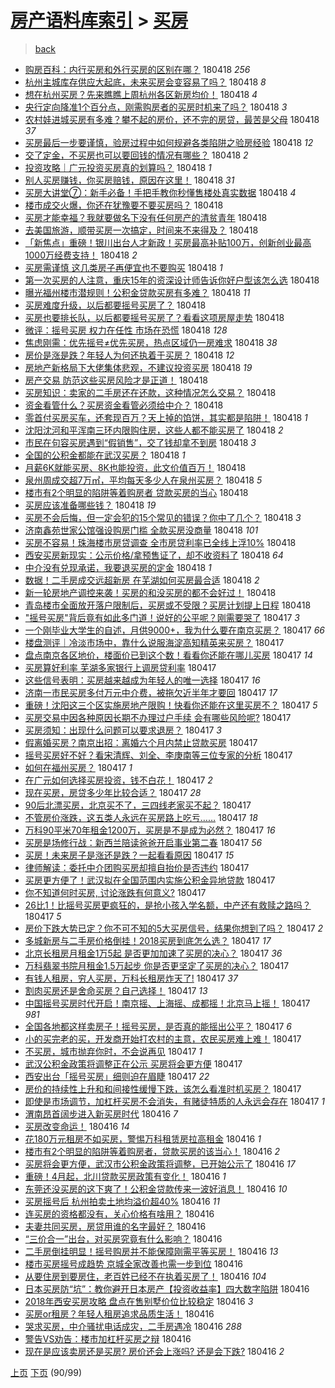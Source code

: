 [房产语料库索引](../../README.md)  > [买房](买房.md)
====
> [back](../README.md)

- [购房百科：内行买房和外行买房的区别在哪？](http://jkwz.applinzi.com/ittc/7093374622890460166.html#%E8%B4%AD%E6%88%BF%E7%99%BE%E7%A7%91%EF%BC%9A%E5%86%85%E8%A1%8C%E4%B9%B0%E6%88%BF%E5%92%8C%E5%A4%96%E8%A1%8C%E4%B9%B0%E6%88%BF%E7%9A%84%E5%8C%BA%E5%88%AB%E5%9C%A8%E5%93%AA%EF%BC%9F) 180418 *256* 
- [杭州主城库存供应大起底，未来买房会变容易了吗？](http://jkwz.applinzi.com/ittc/7093371787704550411.html#%E6%9D%AD%E5%B7%9E%E4%B8%BB%E5%9F%8E%E5%BA%93%E5%AD%98%E4%BE%9B%E5%BA%94%E5%A4%A7%E8%B5%B7%E5%BA%95%EF%BC%8C%E6%9C%AA%E6%9D%A5%E4%B9%B0%E6%88%BF%E4%BC%9A%E5%8F%98%E5%AE%B9%E6%98%93%E4%BA%86%E5%90%97%EF%BC%9F) 180418 *8* 
- [想在杭州买房？先来瞧瞧上周杭州各区新房均价！](http://jkwz.applinzi.com/ittc/7093370491245167632.html#%E6%83%B3%E5%9C%A8%E6%9D%AD%E5%B7%9E%E4%B9%B0%E6%88%BF%EF%BC%9F%E5%85%88%E6%9D%A5%E7%9E%A7%E7%9E%A7%E4%B8%8A%E5%91%A8%E6%9D%AD%E5%B7%9E%E5%90%84%E5%8C%BA%E6%96%B0%E6%88%BF%E5%9D%87%E4%BB%B7%EF%BC%81) 180418 *4* 
- [央行定向降准1个百分点，刚需购房者的买房时机来了吗？](http://jkwz.applinzi.com/ittc/7093368613744673799.html#%E5%A4%AE%E8%A1%8C%E5%AE%9A%E5%90%91%E9%99%8D%E5%87%861%E4%B8%AA%E7%99%BE%E5%88%86%E7%82%B9%EF%BC%8C%E5%88%9A%E9%9C%80%E8%B4%AD%E6%88%BF%E8%80%85%E7%9A%84%E4%B9%B0%E6%88%BF%E6%97%B6%E6%9C%BA%E6%9D%A5%E4%BA%86%E5%90%97%EF%BC%9F) 180418 *3* 
- [农村娃进城买房有多难？攀不起的房价，还不完的房贷，最苦是父母](http://jkwz.applinzi.com/ittc/7093306768434398214.html#%E5%86%9C%E6%9D%91%E5%A8%83%E8%BF%9B%E5%9F%8E%E4%B9%B0%E6%88%BF%E6%9C%89%E5%A4%9A%E9%9A%BE%EF%BC%9F%E6%94%80%E4%B8%8D%E8%B5%B7%E7%9A%84%E6%88%BF%E4%BB%B7%EF%BC%8C%E8%BF%98%E4%B8%8D%E5%AE%8C%E7%9A%84%E6%88%BF%E8%B4%B7%EF%BC%8C%E6%9C%80%E8%8B%A6%E6%98%AF%E7%88%B6%E6%AF%8D) 180418 *37* 
- [买房最后一步要谨慎，验房过程中如何规避各类陷阱之验房经验](http://jkwz.applinzi.com/ittc/7093355419210875915.html#%E4%B9%B0%E6%88%BF%E6%9C%80%E5%90%8E%E4%B8%80%E6%AD%A5%E8%A6%81%E8%B0%A8%E6%85%8E%EF%BC%8C%E9%AA%8C%E6%88%BF%E8%BF%87%E7%A8%8B%E4%B8%AD%E5%A6%82%E4%BD%95%E8%A7%84%E9%81%BF%E5%90%84%E7%B1%BB%E9%99%B7%E9%98%B1%E4%B9%8B%E9%AA%8C%E6%88%BF%E7%BB%8F%E9%AA%8C) 180418 *12* 
- [交了定金，不买房也可以要回钱的情况有哪些？](http://jkwz.applinzi.com/ittc/7092998942843470854.html#%E4%BA%A4%E4%BA%86%E5%AE%9A%E9%87%91%EF%BC%8C%E4%B8%8D%E4%B9%B0%E6%88%BF%E4%B9%9F%E5%8F%AF%E4%BB%A5%E8%A6%81%E5%9B%9E%E9%92%B1%E7%9A%84%E6%83%85%E5%86%B5%E6%9C%89%E5%93%AA%E4%BA%9B%EF%BC%9F) 180418 *2* 
- [投资攻略｜广元投资买房真的划算吗？](http://jkwz.applinzi.com/ittc/7093351015342670864.html#%E6%8A%95%E8%B5%84%E6%94%BB%E7%95%A5%EF%BD%9C%E5%B9%BF%E5%85%83%E6%8A%95%E8%B5%84%E4%B9%B0%E6%88%BF%E7%9C%9F%E7%9A%84%E5%88%92%E7%AE%97%E5%90%97%EF%BC%9F) 180418 *1* 
- [别人买房赚钱，你买房赔钱，原因在这里！](http://jkwz.applinzi.com/ittc/7093349906062509063.html#%E5%88%AB%E4%BA%BA%E4%B9%B0%E6%88%BF%E8%B5%9A%E9%92%B1%EF%BC%8C%E4%BD%A0%E4%B9%B0%E6%88%BF%E8%B5%94%E9%92%B1%EF%BC%8C%E5%8E%9F%E5%9B%A0%E5%9C%A8%E8%BF%99%E9%87%8C%EF%BC%81) 180418 *31* 
- [买房大讲堂⑦：新手必备！手把手教你秒懂售楼处真实数据](http://jkwz.applinzi.com/ittc/7093348871466124304.html#%E4%B9%B0%E6%88%BF%E5%A4%A7%E8%AE%B2%E5%A0%82%E2%91%A6%EF%BC%9A%E6%96%B0%E6%89%8B%E5%BF%85%E5%A4%87%EF%BC%81%E6%89%8B%E6%8A%8A%E6%89%8B%E6%95%99%E4%BD%A0%E7%A7%92%E6%87%82%E5%94%AE%E6%A5%BC%E5%A4%84%E7%9C%9F%E5%AE%9E%E6%95%B0%E6%8D%AE) 180418 *4* 
- [楼市成交火爆，你还在犹豫要不要买房吗？](http://jkwz.applinzi.com/ittc/7093347643571045392.html#%E6%A5%BC%E5%B8%82%E6%88%90%E4%BA%A4%E7%81%AB%E7%88%86%EF%BC%8C%E4%BD%A0%E8%BF%98%E5%9C%A8%E7%8A%B9%E8%B1%AB%E8%A6%81%E4%B8%8D%E8%A6%81%E4%B9%B0%E6%88%BF%E5%90%97%EF%BC%9F) 180418  
- [买房才能幸福？我就要做名下没有任何房产的清贫青年](http://jkwz.applinzi.com/ittc/7093343380207830026.html#%E4%B9%B0%E6%88%BF%E6%89%8D%E8%83%BD%E5%B9%B8%E7%A6%8F%EF%BC%9F%E6%88%91%E5%B0%B1%E8%A6%81%E5%81%9A%E5%90%8D%E4%B8%8B%E6%B2%A1%E6%9C%89%E4%BB%BB%E4%BD%95%E6%88%BF%E4%BA%A7%E7%9A%84%E6%B8%85%E8%B4%AB%E9%9D%92%E5%B9%B4) 180418  
- [去美国旅游，顺带买房一次搞定，时间来不来得及？](http://jkwz.applinzi.com/ittc/7093338064661513226.html#%E5%8E%BB%E7%BE%8E%E5%9B%BD%E6%97%85%E6%B8%B8%EF%BC%8C%E9%A1%BA%E5%B8%A6%E4%B9%B0%E6%88%BF%E4%B8%80%E6%AC%A1%E6%90%9E%E5%AE%9A%EF%BC%8C%E6%97%B6%E9%97%B4%E6%9D%A5%E4%B8%8D%E6%9D%A5%E5%BE%97%E5%8F%8A%EF%BC%9F) 180418  
- [「新焦点」重磅！银川出台人才新政！买房最高补贴100万，创新创业最高1000万经费支持！](http://jkwz.applinzi.com/ittc/7093337492029965323.html#%E3%80%8C%E6%96%B0%E7%84%A6%E7%82%B9%E3%80%8D%E9%87%8D%E7%A3%85%EF%BC%81%E9%93%B6%E5%B7%9D%E5%87%BA%E5%8F%B0%E4%BA%BA%E6%89%8D%E6%96%B0%E6%94%BF%EF%BC%81%E4%B9%B0%E6%88%BF%E6%9C%80%E9%AB%98%E8%A1%A5%E8%B4%B4100%E4%B8%87%EF%BC%8C%E5%88%9B%E6%96%B0%E5%88%9B%E4%B8%9A%E6%9C%80%E9%AB%981000%E4%B8%87%E7%BB%8F%E8%B4%B9%E6%94%AF%E6%8C%81%EF%BC%81) 180418 *2* 
- [买房需谨慎 这几类房子再便宜也不要购买](http://jkwz.applinzi.com/ittc/7093333613619971083.html#%E4%B9%B0%E6%88%BF%E9%9C%80%E8%B0%A8%E6%85%8E+%E8%BF%99%E5%87%A0%E7%B1%BB%E6%88%BF%E5%AD%90%E5%86%8D%E4%BE%BF%E5%AE%9C%E4%B9%9F%E4%B8%8D%E8%A6%81%E8%B4%AD%E4%B9%B0) 180418 *1* 
- [第一次买房的人注意，重庆15年的资深设计师告诉你好户型该怎么选](http://jkwz.applinzi.com/ittc/7093332750251852807.html#%E7%AC%AC%E4%B8%80%E6%AC%A1%E4%B9%B0%E6%88%BF%E7%9A%84%E4%BA%BA%E6%B3%A8%E6%84%8F%EF%BC%8C%E9%87%8D%E5%BA%8615%E5%B9%B4%E7%9A%84%E8%B5%84%E6%B7%B1%E8%AE%BE%E8%AE%A1%E5%B8%88%E5%91%8A%E8%AF%89%E4%BD%A0%E5%A5%BD%E6%88%B7%E5%9E%8B%E8%AF%A5%E6%80%8E%E4%B9%88%E9%80%89) 180418  
- [曝光福州楼市潜规则！公积金贷款买房有多难？](http://jkwz.applinzi.com/ittc/7093330572183340038.html#%E6%9B%9D%E5%85%89%E7%A6%8F%E5%B7%9E%E6%A5%BC%E5%B8%82%E6%BD%9C%E8%A7%84%E5%88%99%EF%BC%81%E5%85%AC%E7%A7%AF%E9%87%91%E8%B4%B7%E6%AC%BE%E4%B9%B0%E6%88%BF%E6%9C%89%E5%A4%9A%E9%9A%BE%EF%BC%9F) 180418 *11* 
- [买房难度升级，以后都要摇号买房了？](http://jkwz.applinzi.com/ittc/7093328618929521670.html#%E4%B9%B0%E6%88%BF%E9%9A%BE%E5%BA%A6%E5%8D%87%E7%BA%A7%EF%BC%8C%E4%BB%A5%E5%90%8E%E9%83%BD%E8%A6%81%E6%91%87%E5%8F%B7%E4%B9%B0%E6%88%BF%E4%BA%86%EF%BC%9F) 180418  
- [买房也要排长队，以后都要摇号买房了？看看这项房屋走势](http://jkwz.applinzi.com/ittc/7093328618908550154.html#%E4%B9%B0%E6%88%BF%E4%B9%9F%E8%A6%81%E6%8E%92%E9%95%BF%E9%98%9F%EF%BC%8C%E4%BB%A5%E5%90%8E%E9%83%BD%E8%A6%81%E6%91%87%E5%8F%B7%E4%B9%B0%E6%88%BF%E4%BA%86%EF%BC%9F%E7%9C%8B%E7%9C%8B%E8%BF%99%E9%A1%B9%E6%88%BF%E5%B1%8B%E8%B5%B0%E5%8A%BF) 180418  
- [微评：摇号买房 权力在任性 市场在恐慌](http://jkwz.applinzi.com/ittc/7093326509219775494.html#%E5%BE%AE%E8%AF%84%EF%BC%9A%E6%91%87%E5%8F%B7%E4%B9%B0%E6%88%BF+%E6%9D%83%E5%8A%9B%E5%9C%A8%E4%BB%BB%E6%80%A7+%E5%B8%82%E5%9C%BA%E5%9C%A8%E6%81%90%E6%85%8C) 180418 *128* 
- [焦虑刚需：优先摇号≠优先买房，热点区域仍一房难求](http://jkwz.applinzi.com/ittc/7093326006536635409.html#%E7%84%A6%E8%99%91%E5%88%9A%E9%9C%80%EF%BC%9A%E4%BC%98%E5%85%88%E6%91%87%E5%8F%B7%E2%89%A0%E4%BC%98%E5%85%88%E4%B9%B0%E6%88%BF%EF%BC%8C%E7%83%AD%E7%82%B9%E5%8C%BA%E5%9F%9F%E4%BB%8D%E4%B8%80%E6%88%BF%E9%9A%BE%E6%B1%82) 180418 *38* 
- [房价是涨是跌？年轻人为何还执着于买房？](http://jkwz.applinzi.com/ittc/7093325766639223815.html#%E6%88%BF%E4%BB%B7%E6%98%AF%E6%B6%A8%E6%98%AF%E8%B7%8C%EF%BC%9F%E5%B9%B4%E8%BD%BB%E4%BA%BA%E4%B8%BA%E4%BD%95%E8%BF%98%E6%89%A7%E7%9D%80%E4%BA%8E%E4%B9%B0%E6%88%BF%EF%BC%9F) 180418 *12* 
- [房地产新格局下大佬集体悲观，不建议投资买房](http://jkwz.applinzi.com/ittc/7092955009207763975.html#%E6%88%BF%E5%9C%B0%E4%BA%A7%E6%96%B0%E6%A0%BC%E5%B1%80%E4%B8%8B%E5%A4%A7%E4%BD%AC%E9%9B%86%E4%BD%93%E6%82%B2%E8%A7%82%EF%BC%8C%E4%B8%8D%E5%BB%BA%E8%AE%AE%E6%8A%95%E8%B5%84%E4%B9%B0%E6%88%BF) 180418 *19* 
- [房产交易 防范这些买房风险才是正道！](http://jkwz.applinzi.com/ittc/7093314779416626186.html#%E6%88%BF%E4%BA%A7%E4%BA%A4%E6%98%93+%E9%98%B2%E8%8C%83%E8%BF%99%E4%BA%9B%E4%B9%B0%E6%88%BF%E9%A3%8E%E9%99%A9%E6%89%8D%E6%98%AF%E6%AD%A3%E9%81%93%EF%BC%81) 180418  
- [买房知识：卖家的二手房还在还款，这种情况怎么交易？](http://jkwz.applinzi.com/ittc/7093309925440881674.html#%E4%B9%B0%E6%88%BF%E7%9F%A5%E8%AF%86%EF%BC%9A%E5%8D%96%E5%AE%B6%E7%9A%84%E4%BA%8C%E6%89%8B%E6%88%BF%E8%BF%98%E5%9C%A8%E8%BF%98%E6%AC%BE%EF%BC%8C%E8%BF%99%E7%A7%8D%E6%83%85%E5%86%B5%E6%80%8E%E4%B9%88%E4%BA%A4%E6%98%93%EF%BC%9F) 180418  
- [资金看管什么？买房资金看管必须给中介？](http://jkwz.applinzi.com/ittc/7093282513357374481.html#%E8%B5%84%E9%87%91%E7%9C%8B%E7%AE%A1%E4%BB%80%E4%B9%88%EF%BC%9F%E4%B9%B0%E6%88%BF%E8%B5%84%E9%87%91%E7%9C%8B%E7%AE%A1%E5%BF%85%E9%A1%BB%E7%BB%99%E4%B8%AD%E4%BB%8B%EF%BC%9F) 180418  
- [零首付买房买车，还套现百万？天上掉的馅饼，其实都是陷阱！](http://jkwz.applinzi.com/ittc/7093282127292662800.html#%E9%9B%B6%E9%A6%96%E4%BB%98%E4%B9%B0%E6%88%BF%E4%B9%B0%E8%BD%A6%EF%BC%8C%E8%BF%98%E5%A5%97%E7%8E%B0%E7%99%BE%E4%B8%87%EF%BC%9F%E5%A4%A9%E4%B8%8A%E6%8E%89%E7%9A%84%E9%A6%85%E9%A5%BC%EF%BC%8C%E5%85%B6%E5%AE%9E%E9%83%BD%E6%98%AF%E9%99%B7%E9%98%B1%EF%BC%81) 180418 *1* 
- [沈阳沈河和平浑南三环内限购住房，这些人都不能买房了](http://jkwz.applinzi.com/ittc/7093280534845457418.html#%E6%B2%88%E9%98%B3%E6%B2%88%E6%B2%B3%E5%92%8C%E5%B9%B3%E6%B5%91%E5%8D%97%E4%B8%89%E7%8E%AF%E5%86%85%E9%99%90%E8%B4%AD%E4%BD%8F%E6%88%BF%EF%BC%8C%E8%BF%99%E4%BA%9B%E4%BA%BA%E9%83%BD%E4%B8%8D%E8%83%BD%E4%B9%B0%E6%88%BF%E4%BA%86) 180418 *2* 
- [市民在句容买房遇到“假销售”，交了钱却拿不到房](http://jkwz.applinzi.com/ittc/7093279580708406283.html#%E5%B8%82%E6%B0%91%E5%9C%A8%E5%8F%A5%E5%AE%B9%E4%B9%B0%E6%88%BF%E9%81%87%E5%88%B0%E2%80%9C%E5%81%87%E9%94%80%E5%94%AE%E2%80%9D%EF%BC%8C%E4%BA%A4%E4%BA%86%E9%92%B1%E5%8D%B4%E6%8B%BF%E4%B8%8D%E5%88%B0%E6%88%BF) 180418 *3* 
- [全国的公积金都能在武汉买房？](http://jkwz.applinzi.com/ittc/7093277315020882950.html#%E5%85%A8%E5%9B%BD%E7%9A%84%E5%85%AC%E7%A7%AF%E9%87%91%E9%83%BD%E8%83%BD%E5%9C%A8%E6%AD%A6%E6%B1%89%E4%B9%B0%E6%88%BF%EF%BC%9F) 180418 *1* 
- [月薪6K就能买房、8K也能投资，此文价值百万！](http://jkwz.applinzi.com/ittc/7093267309391250439.html#%E6%9C%88%E8%96%AA6K%E5%B0%B1%E8%83%BD%E4%B9%B0%E6%88%BF%E3%80%818K%E4%B9%9F%E8%83%BD%E6%8A%95%E8%B5%84%EF%BC%8C%E6%AD%A4%E6%96%87%E4%BB%B7%E5%80%BC%E7%99%BE%E4%B8%87%EF%BC%81) 180418  
- [泉州周成交超7万㎡，平均每天多少人在泉州买房？](http://jkwz.applinzi.com/ittc/7093261911955342343.html#%E6%B3%89%E5%B7%9E%E5%91%A8%E6%88%90%E4%BA%A4%E8%B6%857%E4%B8%87%E3%8E%A1%EF%BC%8C%E5%B9%B3%E5%9D%87%E6%AF%8F%E5%A4%A9%E5%A4%9A%E5%B0%91%E4%BA%BA%E5%9C%A8%E6%B3%89%E5%B7%9E%E4%B9%B0%E6%88%BF%EF%BC%9F) 180418 *5* 
- [楼市有2个明显的陷阱等着购房者 贷款买房的当心](http://jkwz.applinzi.com/ittc/7093259431171326987.html#%E6%A5%BC%E5%B8%82%E6%9C%892%E4%B8%AA%E6%98%8E%E6%98%BE%E7%9A%84%E9%99%B7%E9%98%B1%E7%AD%89%E7%9D%80%E8%B4%AD%E6%88%BF%E8%80%85+%E8%B4%B7%E6%AC%BE%E4%B9%B0%E6%88%BF%E7%9A%84%E5%BD%93%E5%BF%83) 180418  
- [买房应该准备哪些钱？](http://jkwz.applinzi.com/ittc/7093258454489891851.html#%E4%B9%B0%E6%88%BF%E5%BA%94%E8%AF%A5%E5%87%86%E5%A4%87%E5%93%AA%E4%BA%9B%E9%92%B1%EF%BC%9F) 180418 *19* 
- [买房不会后悔，但一定会犯的15个常见的错误？你中了几个？](http://jkwz.applinzi.com/ittc/7093258329751290897.html#%E4%B9%B0%E6%88%BF%E4%B8%8D%E4%BC%9A%E5%90%8E%E6%82%94%EF%BC%8C%E4%BD%86%E4%B8%80%E5%AE%9A%E4%BC%9A%E7%8A%AF%E7%9A%8415%E4%B8%AA%E5%B8%B8%E8%A7%81%E7%9A%84%E9%94%99%E8%AF%AF%EF%BC%9F%E4%BD%A0%E4%B8%AD%E4%BA%86%E5%87%A0%E4%B8%AA%EF%BC%9F) 180418 *3* 
- [济南鑫苑世家公馆强设购房门槛 全款买房没商量](http://jkwz.applinzi.com/ittc/7093246880026985488.html#%E6%B5%8E%E5%8D%97%E9%91%AB%E8%8B%91%E4%B8%96%E5%AE%B6%E5%85%AC%E9%A6%86%E5%BC%BA%E8%AE%BE%E8%B4%AD%E6%88%BF%E9%97%A8%E6%A7%9B+%E5%85%A8%E6%AC%BE%E4%B9%B0%E6%88%BF%E6%B2%A1%E5%95%86%E9%87%8F) 180418 *101* 
- [买房不容易！珠海楼市房贷调查 全市房贷利率已全线上浮10%](http://jkwz.applinzi.com/ittc/7093244327398736903.html#%E4%B9%B0%E6%88%BF%E4%B8%8D%E5%AE%B9%E6%98%93%EF%BC%81%E7%8F%A0%E6%B5%B7%E6%A5%BC%E5%B8%82%E6%88%BF%E8%B4%B7%E8%B0%83%E6%9F%A5+%E5%85%A8%E5%B8%82%E6%88%BF%E8%B4%B7%E5%88%A9%E7%8E%87%E5%B7%B2%E5%85%A8%E7%BA%BF%E4%B8%8A%E6%B5%AE10%25) 180418  
- [西安买房新现实：公示价格/拿预售证了，却不收资料了](http://jkwz.applinzi.com/ittc/7093244176936469514.html#%E8%A5%BF%E5%AE%89%E4%B9%B0%E6%88%BF%E6%96%B0%E7%8E%B0%E5%AE%9E%EF%BC%9A%E5%85%AC%E7%A4%BA%E4%BB%B7%E6%A0%BC%2F%E6%8B%BF%E9%A2%84%E5%94%AE%E8%AF%81%E4%BA%86%EF%BC%8C%E5%8D%B4%E4%B8%8D%E6%94%B6%E8%B5%84%E6%96%99%E4%BA%86) 180418 *64* 
- [中介没有兑现承诺，我要退买房的定金](http://jkwz.applinzi.com/ittc/7093241474823226384.html#%E4%B8%AD%E4%BB%8B%E6%B2%A1%E6%9C%89%E5%85%91%E7%8E%B0%E6%89%BF%E8%AF%BA%EF%BC%8C%E6%88%91%E8%A6%81%E9%80%80%E4%B9%B0%E6%88%BF%E7%9A%84%E5%AE%9A%E9%87%91) 180418 *1* 
- [数据！二手房成交远超新房 在芜湖如何买房最合适](http://jkwz.applinzi.com/ittc/7093231420975875083.html#%E6%95%B0%E6%8D%AE%EF%BC%81%E4%BA%8C%E6%89%8B%E6%88%BF%E6%88%90%E4%BA%A4%E8%BF%9C%E8%B6%85%E6%96%B0%E6%88%BF+%E5%9C%A8%E8%8A%9C%E6%B9%96%E5%A6%82%E4%BD%95%E4%B9%B0%E6%88%BF%E6%9C%80%E5%90%88%E9%80%82) 180418 *2* 
- [新一轮房地产调控来袭！买房的和没买房的都不会好过！](http://jkwz.applinzi.com/ittc/7093200750555694096.html#%E6%96%B0%E4%B8%80%E8%BD%AE%E6%88%BF%E5%9C%B0%E4%BA%A7%E8%B0%83%E6%8E%A7%E6%9D%A5%E8%A2%AD%EF%BC%81%E4%B9%B0%E6%88%BF%E7%9A%84%E5%92%8C%E6%B2%A1%E4%B9%B0%E6%88%BF%E7%9A%84%E9%83%BD%E4%B8%8D%E4%BC%9A%E5%A5%BD%E8%BF%87%EF%BC%81) 180418  
- [青岛楼市全面放开落户限制后，买房或不受限？买房计划提上日程](http://jkwz.applinzi.com/ittc/7093081654577071120.html#%E9%9D%92%E5%B2%9B%E6%A5%BC%E5%B8%82%E5%85%A8%E9%9D%A2%E6%94%BE%E5%BC%80%E8%90%BD%E6%88%B7%E9%99%90%E5%88%B6%E5%90%8E%EF%BC%8C%E4%B9%B0%E6%88%BF%E6%88%96%E4%B8%8D%E5%8F%97%E9%99%90%EF%BC%9F%E4%B9%B0%E6%88%BF%E8%AE%A1%E5%88%92%E6%8F%90%E4%B8%8A%E6%97%A5%E7%A8%8B) 180418  
- [&quot;摇号买房&quot;背后竟有如此多门道！说好的公平呢？刚需要哭了](http://jkwz.applinzi.com/ittc/7093044311891641350.html#%26quot%3B%E6%91%87%E5%8F%B7%E4%B9%B0%E6%88%BF%26quot%3B%E8%83%8C%E5%90%8E%E7%AB%9F%E6%9C%89%E5%A6%82%E6%AD%A4%E5%A4%9A%E9%97%A8%E9%81%93%EF%BC%81%E8%AF%B4%E5%A5%BD%E7%9A%84%E5%85%AC%E5%B9%B3%E5%91%A2%EF%BC%9F%E5%88%9A%E9%9C%80%E8%A6%81%E5%93%AD%E4%BA%86) 180417 *3* 
- [一个刚毕业大学生的自述，月供9000+，我为什么要在南京买房？](http://jkwz.applinzi.com/ittc/7093036556493521927.html#%E4%B8%80%E4%B8%AA%E5%88%9A%E6%AF%95%E4%B8%9A%E5%A4%A7%E5%AD%A6%E7%94%9F%E7%9A%84%E8%87%AA%E8%BF%B0%EF%BC%8C%E6%9C%88%E4%BE%9B9000%2B%EF%BC%8C%E6%88%91%E4%B8%BA%E4%BB%80%E4%B9%88%E8%A6%81%E5%9C%A8%E5%8D%97%E4%BA%AC%E4%B9%B0%E6%88%BF%EF%BC%9F) 180417 *66* 
- [楼盘测评｜冷淡市场中，靠什么说服海淀高知精英来买房？](http://jkwz.applinzi.com/ittc/7093017089977877510.html#%E6%A5%BC%E7%9B%98%E6%B5%8B%E8%AF%84%EF%BD%9C%E5%86%B7%E6%B7%A1%E5%B8%82%E5%9C%BA%E4%B8%AD%EF%BC%8C%E9%9D%A0%E4%BB%80%E4%B9%88%E8%AF%B4%E6%9C%8D%E6%B5%B7%E6%B7%80%E9%AB%98%E7%9F%A5%E7%B2%BE%E8%8B%B1%E6%9D%A5%E4%B9%B0%E6%88%BF%EF%BC%9F) 180417  
- [盘点南京各区地价，楼面价已到这个数！看看你还能在哪儿买房](http://jkwz.applinzi.com/ittc/7093012514357117958.html#%E7%9B%98%E7%82%B9%E5%8D%97%E4%BA%AC%E5%90%84%E5%8C%BA%E5%9C%B0%E4%BB%B7%EF%BC%8C%E6%A5%BC%E9%9D%A2%E4%BB%B7%E5%B7%B2%E5%88%B0%E8%BF%99%E4%B8%AA%E6%95%B0%EF%BC%81%E7%9C%8B%E7%9C%8B%E4%BD%A0%E8%BF%98%E8%83%BD%E5%9C%A8%E5%93%AA%E5%84%BF%E4%B9%B0%E6%88%BF) 180417 *14* 
- [买房算好利率 芜湖多家银行上调房贷利率](http://jkwz.applinzi.com/ittc/7092998930193449995.html#%E4%B9%B0%E6%88%BF%E7%AE%97%E5%A5%BD%E5%88%A9%E7%8E%87+%E8%8A%9C%E6%B9%96%E5%A4%9A%E5%AE%B6%E9%93%B6%E8%A1%8C%E4%B8%8A%E8%B0%83%E6%88%BF%E8%B4%B7%E5%88%A9%E7%8E%87) 180417  
- [这些信号表明：买房越来越成为年轻人的唯一选择](http://jkwz.applinzi.com/ittc/7092996654225687568.html#%E8%BF%99%E4%BA%9B%E4%BF%A1%E5%8F%B7%E8%A1%A8%E6%98%8E%EF%BC%9A%E4%B9%B0%E6%88%BF%E8%B6%8A%E6%9D%A5%E8%B6%8A%E6%88%90%E4%B8%BA%E5%B9%B4%E8%BD%BB%E4%BA%BA%E7%9A%84%E5%94%AF%E4%B8%80%E9%80%89%E6%8B%A9) 180417 *16* 
- [济南一市民买房多付万元中介费，被拖欠近半年才要回](http://jkwz.applinzi.com/ittc/7092993126216238090.html#%E6%B5%8E%E5%8D%97%E4%B8%80%E5%B8%82%E6%B0%91%E4%B9%B0%E6%88%BF%E5%A4%9A%E4%BB%98%E4%B8%87%E5%85%83%E4%B8%AD%E4%BB%8B%E8%B4%B9%EF%BC%8C%E8%A2%AB%E6%8B%96%E6%AC%A0%E8%BF%91%E5%8D%8A%E5%B9%B4%E6%89%8D%E8%A6%81%E5%9B%9E) 180417 *17* 
- [重磅！沈阳这三个区实施房地产限购！快看你还能在这里买房不？](http://jkwz.applinzi.com/ittc/7092991667957400582.html#%E9%87%8D%E7%A3%85%EF%BC%81%E6%B2%88%E9%98%B3%E8%BF%99%E4%B8%89%E4%B8%AA%E5%8C%BA%E5%AE%9E%E6%96%BD%E6%88%BF%E5%9C%B0%E4%BA%A7%E9%99%90%E8%B4%AD%EF%BC%81%E5%BF%AB%E7%9C%8B%E4%BD%A0%E8%BF%98%E8%83%BD%E5%9C%A8%E8%BF%99%E9%87%8C%E4%B9%B0%E6%88%BF%E4%B8%8D%EF%BC%9F) 180417 *5* 
- [买房交易中因各种原因长期不办理过户手续 会有哪些风险呢?](http://jkwz.applinzi.com/ittc/7092988733521658887.html#%E4%B9%B0%E6%88%BF%E4%BA%A4%E6%98%93%E4%B8%AD%E5%9B%A0%E5%90%84%E7%A7%8D%E5%8E%9F%E5%9B%A0%E9%95%BF%E6%9C%9F%E4%B8%8D%E5%8A%9E%E7%90%86%E8%BF%87%E6%88%B7%E6%89%8B%E7%BB%AD+%E4%BC%9A%E6%9C%89%E5%93%AA%E4%BA%9B%E9%A3%8E%E9%99%A9%E5%91%A2%3F) 180417  
- [买房须知：出现什么问题可以要求退房？](http://jkwz.applinzi.com/ittc/7092982018273182726.html#%E4%B9%B0%E6%88%BF%E9%A1%BB%E7%9F%A5%EF%BC%9A%E5%87%BA%E7%8E%B0%E4%BB%80%E4%B9%88%E9%97%AE%E9%A2%98%E5%8F%AF%E4%BB%A5%E8%A6%81%E6%B1%82%E9%80%80%E6%88%BF%EF%BC%9F) 180417 *3* 
- [假离婚买房？南京出招：离婚六个月内禁止贷款买房](http://jkwz.applinzi.com/ittc/7092980205553714186.html#%E5%81%87%E7%A6%BB%E5%A9%9A%E4%B9%B0%E6%88%BF%EF%BC%9F%E5%8D%97%E4%BA%AC%E5%87%BA%E6%8B%9B%EF%BC%9A%E7%A6%BB%E5%A9%9A%E5%85%AD%E4%B8%AA%E6%9C%88%E5%86%85%E7%A6%81%E6%AD%A2%E8%B4%B7%E6%AC%BE%E4%B9%B0%E6%88%BF) 180417  
- [摇号买房好不好？看宋清辉、刘全、李庚南等三位专家的分析](http://jkwz.applinzi.com/ittc/7092975639365944336.html#%E6%91%87%E5%8F%B7%E4%B9%B0%E6%88%BF%E5%A5%BD%E4%B8%8D%E5%A5%BD%EF%BC%9F%E7%9C%8B%E5%AE%8B%E6%B8%85%E8%BE%89%E3%80%81%E5%88%98%E5%85%A8%E3%80%81%E6%9D%8E%E5%BA%9A%E5%8D%97%E7%AD%89%E4%B8%89%E4%BD%8D%E4%B8%93%E5%AE%B6%E7%9A%84%E5%88%86%E6%9E%90) 180417  
- [如何在福州买房？](http://jkwz.applinzi.com/ittc/7092970439121044496.html#%E5%A6%82%E4%BD%95%E5%9C%A8%E7%A6%8F%E5%B7%9E%E4%B9%B0%E6%88%BF%EF%BC%9F) 180417 *1* 
- [在广元如何选择买房投资，钱不白花！](http://jkwz.applinzi.com/ittc/7092971589127898118.html#%E5%9C%A8%E5%B9%BF%E5%85%83%E5%A6%82%E4%BD%95%E9%80%89%E6%8B%A9%E4%B9%B0%E6%88%BF%E6%8A%95%E8%B5%84%EF%BC%8C%E9%92%B1%E4%B8%8D%E7%99%BD%E8%8A%B1%EF%BC%81) 180417 *2* 
- [现在买房，房贷多少年比较合适？](http://jkwz.applinzi.com/ittc/7092962008003773447.html#%E7%8E%B0%E5%9C%A8%E4%B9%B0%E6%88%BF%EF%BC%8C%E6%88%BF%E8%B4%B7%E5%A4%9A%E5%B0%91%E5%B9%B4%E6%AF%94%E8%BE%83%E5%90%88%E9%80%82%EF%BC%9F) 180417 *28* 
- [90后北漂买房，北京买不了，三四线老家买不起？](http://jkwz.applinzi.com/ittc/7092952052705788938.html#90%E5%90%8E%E5%8C%97%E6%BC%82%E4%B9%B0%E6%88%BF%EF%BC%8C%E5%8C%97%E4%BA%AC%E4%B9%B0%E4%B8%8D%E4%BA%86%EF%BC%8C%E4%B8%89%E5%9B%9B%E7%BA%BF%E8%80%81%E5%AE%B6%E4%B9%B0%E4%B8%8D%E8%B5%B7%EF%BC%9F) 180417  
- [不管房价涨跌，这五类人永远在买房路上吃亏……](http://jkwz.applinzi.com/ittc/7092939900267791370.html#%E4%B8%8D%E7%AE%A1%E6%88%BF%E4%BB%B7%E6%B6%A8%E8%B7%8C%EF%BC%8C%E8%BF%99%E4%BA%94%E7%B1%BB%E4%BA%BA%E6%B0%B8%E8%BF%9C%E5%9C%A8%E4%B9%B0%E6%88%BF%E8%B7%AF%E4%B8%8A%E5%90%83%E4%BA%8F%E2%80%A6%E2%80%A6) 180417 *18* 
- [万科90平米70年租金1200万，买房是不是成为必然？](http://jkwz.applinzi.com/ittc/7092938564985947142.html#%E4%B8%87%E7%A7%9190%E5%B9%B3%E7%B1%B370%E5%B9%B4%E7%A7%9F%E9%87%911200%E4%B8%87%EF%BC%8C%E4%B9%B0%E6%88%BF%E6%98%AF%E4%B8%8D%E6%98%AF%E6%88%90%E4%B8%BA%E5%BF%85%E7%84%B6%EF%BC%9F) 180417 *16* 
- [买房是场修行战：新西兰陪读爸爸开启事业第二春](http://jkwz.applinzi.com/ittc/7092924898504868881.html#%E4%B9%B0%E6%88%BF%E6%98%AF%E5%9C%BA%E4%BF%AE%E8%A1%8C%E6%88%98%EF%BC%9A%E6%96%B0%E8%A5%BF%E5%85%B0%E9%99%AA%E8%AF%BB%E7%88%B8%E7%88%B8%E5%BC%80%E5%90%AF%E4%BA%8B%E4%B8%9A%E7%AC%AC%E4%BA%8C%E6%98%A5) 180417 *56* 
- [买房！未来房子是涨还是跌？一起看看原因](http://jkwz.applinzi.com/ittc/7092913018071680007.html#%E4%B9%B0%E6%88%BF%EF%BC%81%E6%9C%AA%E6%9D%A5%E6%88%BF%E5%AD%90%E6%98%AF%E6%B6%A8%E8%BF%98%E6%98%AF%E8%B7%8C%EF%BC%9F%E4%B8%80%E8%B5%B7%E7%9C%8B%E7%9C%8B%E5%8E%9F%E5%9B%A0) 180417 *15* 
- [律师解读：委托中介团购买房却擅自抬价是否违约](http://jkwz.applinzi.com/ittc/7092904074188162065.html#%E5%BE%8B%E5%B8%88%E8%A7%A3%E8%AF%BB%EF%BC%9A%E5%A7%94%E6%89%98%E4%B8%AD%E4%BB%8B%E5%9B%A2%E8%B4%AD%E4%B9%B0%E6%88%BF%E5%8D%B4%E6%93%85%E8%87%AA%E6%8A%AC%E4%BB%B7%E6%98%AF%E5%90%A6%E8%BF%9D%E7%BA%A6) 180417  
- [买房更方便了！武汉拟在全国范围内实施公积金异地贷款](http://jkwz.applinzi.com/ittc/7092903631919776779.html#%E4%B9%B0%E6%88%BF%E6%9B%B4%E6%96%B9%E4%BE%BF%E4%BA%86%EF%BC%81%E6%AD%A6%E6%B1%89%E6%8B%9F%E5%9C%A8%E5%85%A8%E5%9B%BD%E8%8C%83%E5%9B%B4%E5%86%85%E5%AE%9E%E6%96%BD%E5%85%AC%E7%A7%AF%E9%87%91%E5%BC%82%E5%9C%B0%E8%B4%B7%E6%AC%BE) 180417  
- [你不知道何时买房, 讨论涨跌有何意义?](http://jkwz.applinzi.com/ittc/7092903444304364561.html#%E4%BD%A0%E4%B8%8D%E7%9F%A5%E9%81%93%E4%BD%95%E6%97%B6%E4%B9%B0%E6%88%BF%2C+%E8%AE%A8%E8%AE%BA%E6%B6%A8%E8%B7%8C%E6%9C%89%E4%BD%95%E6%84%8F%E4%B9%89%3F) 180417  
- [26比1！比摇号买房更疯狂的，是抢小孩入学名额，中产还有救赎之路吗？](http://jkwz.applinzi.com/ittc/7092901504036111376.html#26%E6%AF%941%EF%BC%81%E6%AF%94%E6%91%87%E5%8F%B7%E4%B9%B0%E6%88%BF%E6%9B%B4%E7%96%AF%E7%8B%82%E7%9A%84%EF%BC%8C%E6%98%AF%E6%8A%A2%E5%B0%8F%E5%AD%A9%E5%85%A5%E5%AD%A6%E5%90%8D%E9%A2%9D%EF%BC%8C%E4%B8%AD%E4%BA%A7%E8%BF%98%E6%9C%89%E6%95%91%E8%B5%8E%E4%B9%8B%E8%B7%AF%E5%90%97%EF%BC%9F) 180417 *5* 
- [房价下跌大势已定？你不可不知的5大买房信号，结果你想到了吗？](http://jkwz.applinzi.com/ittc/7092897775304049681.html#%E6%88%BF%E4%BB%B7%E4%B8%8B%E8%B7%8C%E5%A4%A7%E5%8A%BF%E5%B7%B2%E5%AE%9A%EF%BC%9F%E4%BD%A0%E4%B8%8D%E5%8F%AF%E4%B8%8D%E7%9F%A5%E7%9A%845%E5%A4%A7%E4%B9%B0%E6%88%BF%E4%BF%A1%E5%8F%B7%EF%BC%8C%E7%BB%93%E6%9E%9C%E4%BD%A0%E6%83%B3%E5%88%B0%E4%BA%86%E5%90%97%EF%BC%9F) 180417 *2* 
- [多城新房与二手房价格倒挂！2018买房到底怎么选？](http://jkwz.applinzi.com/ittc/7092889324574213137.html#%E5%A4%9A%E5%9F%8E%E6%96%B0%E6%88%BF%E4%B8%8E%E4%BA%8C%E6%89%8B%E6%88%BF%E4%BB%B7%E6%A0%BC%E5%80%92%E6%8C%82%EF%BC%812018%E4%B9%B0%E6%88%BF%E5%88%B0%E5%BA%95%E6%80%8E%E4%B9%88%E9%80%89%EF%BC%9F) 180417 *17* 
- [北京长租房月租金1万5起 是否更加加速了买房的决心？](http://jkwz.applinzi.com/ittc/7092884793060754442.html#%E5%8C%97%E4%BA%AC%E9%95%BF%E7%A7%9F%E6%88%BF%E6%9C%88%E7%A7%9F%E9%87%911%E4%B8%875%E8%B5%B7+%E6%98%AF%E5%90%A6%E6%9B%B4%E5%8A%A0%E5%8A%A0%E9%80%9F%E4%BA%86%E4%B9%B0%E6%88%BF%E7%9A%84%E5%86%B3%E5%BF%83%EF%BC%9F) 180417 *36* 
- [万科翡翠书院月租金1.5万起步 你是否更坚定了买房的决心？](http://jkwz.applinzi.com/ittc/7092884793148834832.html#%E4%B8%87%E7%A7%91%E7%BF%A1%E7%BF%A0%E4%B9%A6%E9%99%A2%E6%9C%88%E7%A7%9F%E9%87%911.5%E4%B8%87%E8%B5%B7%E6%AD%A5+%E4%BD%A0%E6%98%AF%E5%90%A6%E6%9B%B4%E5%9D%9A%E5%AE%9A%E4%BA%86%E4%B9%B0%E6%88%BF%E7%9A%84%E5%86%B3%E5%BF%83%EF%BC%9F) 180417  
- [有钱人租房，穷人买房，万科长租房炸天了!](http://jkwz.applinzi.com/ittc/7092880885454210059.html#%E6%9C%89%E9%92%B1%E4%BA%BA%E7%A7%9F%E6%88%BF%EF%BC%8C%E7%A9%B7%E4%BA%BA%E4%B9%B0%E6%88%BF%EF%BC%8C%E4%B8%87%E7%A7%91%E9%95%BF%E7%A7%9F%E6%88%BF%E7%82%B8%E5%A4%A9%E4%BA%86%21) 180417 *37* 
- [割肉买房还是舍命买房？自己选择！](http://jkwz.applinzi.com/ittc/7092876758569452551.html#%E5%89%B2%E8%82%89%E4%B9%B0%E6%88%BF%E8%BF%98%E6%98%AF%E8%88%8D%E5%91%BD%E4%B9%B0%E6%88%BF%EF%BC%9F%E8%87%AA%E5%B7%B1%E9%80%89%E6%8B%A9%EF%BC%81) 180417 *13* 
- [中国摇号买房时代开启！南京摇、上海摇、成都摇！北京马上摇！](http://jkwz.applinzi.com/ittc/7092871229809886224.html#%E4%B8%AD%E5%9B%BD%E6%91%87%E5%8F%B7%E4%B9%B0%E6%88%BF%E6%97%B6%E4%BB%A3%E5%BC%80%E5%90%AF%EF%BC%81%E5%8D%97%E4%BA%AC%E6%91%87%E3%80%81%E4%B8%8A%E6%B5%B7%E6%91%87%E3%80%81%E6%88%90%E9%83%BD%E6%91%87%EF%BC%81%E5%8C%97%E4%BA%AC%E9%A9%AC%E4%B8%8A%E6%91%87%EF%BC%81) 180417 *981* 
- [全国各地都这样卖房子！摇号买房，是否真的能摇出公平？](http://jkwz.applinzi.com/ittc/7092869579078632454.html#%E5%85%A8%E5%9B%BD%E5%90%84%E5%9C%B0%E9%83%BD%E8%BF%99%E6%A0%B7%E5%8D%96%E6%88%BF%E5%AD%90%EF%BC%81%E6%91%87%E5%8F%B7%E4%B9%B0%E6%88%BF%EF%BC%8C%E6%98%AF%E5%90%A6%E7%9C%9F%E7%9A%84%E8%83%BD%E6%91%87%E5%87%BA%E5%85%AC%E5%B9%B3%EF%BC%9F) 180417 *6* 
- [小的买完老的买，开发商开始打农村的主意，农民买房难上难！](http://jkwz.applinzi.com/ittc/7092850280477754384.html#%E5%B0%8F%E7%9A%84%E4%B9%B0%E5%AE%8C%E8%80%81%E7%9A%84%E4%B9%B0%EF%BC%8C%E5%BC%80%E5%8F%91%E5%95%86%E5%BC%80%E5%A7%8B%E6%89%93%E5%86%9C%E6%9D%91%E7%9A%84%E4%B8%BB%E6%84%8F%EF%BC%8C%E5%86%9C%E6%B0%91%E4%B9%B0%E6%88%BF%E9%9A%BE%E4%B8%8A%E9%9A%BE%EF%BC%81) 180417  
- [不买房，城市抛弃你时，不会说再见](http://jkwz.applinzi.com/ittc/7092861980824306704.html#%E4%B8%8D%E4%B9%B0%E6%88%BF%EF%BC%8C%E5%9F%8E%E5%B8%82%E6%8A%9B%E5%BC%83%E4%BD%A0%E6%97%B6%EF%BC%8C%E4%B8%8D%E4%BC%9A%E8%AF%B4%E5%86%8D%E8%A7%81) 180417 *1* 
- [武汉公积金政策将调整正在公示 买房将会更方便](http://jkwz.applinzi.com/ittc/7092852289633256465.html#%E6%AD%A6%E6%B1%89%E5%85%AC%E7%A7%AF%E9%87%91%E6%94%BF%E7%AD%96%E5%B0%86%E8%B0%83%E6%95%B4%E6%AD%A3%E5%9C%A8%E5%85%AC%E7%A4%BA+%E4%B9%B0%E6%88%BF%E5%B0%86%E4%BC%9A%E6%9B%B4%E6%96%B9%E4%BE%BF) 180417  
- [西安出台「摇号买房」细则迫在眉睫](http://jkwz.applinzi.com/ittc/7092847566091977739.html#%E8%A5%BF%E5%AE%89%E5%87%BA%E5%8F%B0%E3%80%8C%E6%91%87%E5%8F%B7%E4%B9%B0%E6%88%BF%E3%80%8D%E7%BB%86%E5%88%99%E8%BF%AB%E5%9C%A8%E7%9C%89%E7%9D%AB) 180417 *22* 
- [房价的持续性上升和和间接性缓慢下跌，该怎么看准时机买房？](http://jkwz.applinzi.com/ittc/7092631453949232139.html#%E6%88%BF%E4%BB%B7%E7%9A%84%E6%8C%81%E7%BB%AD%E6%80%A7%E4%B8%8A%E5%8D%87%E5%92%8C%E5%92%8C%E9%97%B4%E6%8E%A5%E6%80%A7%E7%BC%93%E6%85%A2%E4%B8%8B%E8%B7%8C%EF%BC%8C%E8%AF%A5%E6%80%8E%E4%B9%88%E7%9C%8B%E5%87%86%E6%97%B6%E6%9C%BA%E4%B9%B0%E6%88%BF%EF%BC%9F) 180417  
- [即使是市场调节，加杠杆买房不会消失，有赌徒特质的人永远会存在](http://jkwz.applinzi.com/ittc/7092833752202085393.html#%E5%8D%B3%E4%BD%BF%E6%98%AF%E5%B8%82%E5%9C%BA%E8%B0%83%E8%8A%82%EF%BC%8C%E5%8A%A0%E6%9D%A0%E6%9D%86%E4%B9%B0%E6%88%BF%E4%B8%8D%E4%BC%9A%E6%B6%88%E5%A4%B1%EF%BC%8C%E6%9C%89%E8%B5%8C%E5%BE%92%E7%89%B9%E8%B4%A8%E7%9A%84%E4%BA%BA%E6%B0%B8%E8%BF%9C%E4%BC%9A%E5%AD%98%E5%9C%A8) 180417 *1* 
- [渭南昂首阔步进入新买房时代](http://jkwz.applinzi.com/ittc/7092723040431637520.html#%E6%B8%AD%E5%8D%97%E6%98%82%E9%A6%96%E9%98%94%E6%AD%A5%E8%BF%9B%E5%85%A5%E6%96%B0%E4%B9%B0%E6%88%BF%E6%97%B6%E4%BB%A3) 180416 *7* 
- [买房改变命运！](http://jkwz.applinzi.com/ittc/7092715472128836619.html#%E4%B9%B0%E6%88%BF%E6%94%B9%E5%8F%98%E5%91%BD%E8%BF%90%EF%BC%81) 180416 *14* 
- [花180万元租房不如买房，警惕万科租赁房拉高租金](http://jkwz.applinzi.com/ittc/7092709835756012551.html#%E8%8A%B1180%E4%B8%87%E5%85%83%E7%A7%9F%E6%88%BF%E4%B8%8D%E5%A6%82%E4%B9%B0%E6%88%BF%EF%BC%8C%E8%AD%A6%E6%83%95%E4%B8%87%E7%A7%91%E7%A7%9F%E8%B5%81%E6%88%BF%E6%8B%89%E9%AB%98%E7%A7%9F%E9%87%91) 180416 *1* 
- [楼市有2个明显的陷阱等着购房者，贷款买房的该当心！](http://jkwz.applinzi.com/ittc/7092694068956234768.html#%E6%A5%BC%E5%B8%82%E6%9C%892%E4%B8%AA%E6%98%8E%E6%98%BE%E7%9A%84%E9%99%B7%E9%98%B1%E7%AD%89%E7%9D%80%E8%B4%AD%E6%88%BF%E8%80%85%EF%BC%8C%E8%B4%B7%E6%AC%BE%E4%B9%B0%E6%88%BF%E7%9A%84%E8%AF%A5%E5%BD%93%E5%BF%83%EF%BC%81) 180416 *2* 
- [买房将会更方便，武汉市公积金政策将调整，已开始公示了](http://jkwz.applinzi.com/ittc/7092671214764164112.html#%E4%B9%B0%E6%88%BF%E5%B0%86%E4%BC%9A%E6%9B%B4%E6%96%B9%E4%BE%BF%EF%BC%8C%E6%AD%A6%E6%B1%89%E5%B8%82%E5%85%AC%E7%A7%AF%E9%87%91%E6%94%BF%E7%AD%96%E5%B0%86%E8%B0%83%E6%95%B4%EF%BC%8C%E5%B7%B2%E5%BC%80%E5%A7%8B%E5%85%AC%E7%A4%BA%E4%BA%86) 180416 *17* 
- [重磅！4月起，北川贷款买房政策有变化！](http://jkwz.applinzi.com/ittc/7092645040088417297.html#%E9%87%8D%E7%A3%85%EF%BC%814%E6%9C%88%E8%B5%B7%EF%BC%8C%E5%8C%97%E5%B7%9D%E8%B4%B7%E6%AC%BE%E4%B9%B0%E6%88%BF%E6%94%BF%E7%AD%96%E6%9C%89%E5%8F%98%E5%8C%96%EF%BC%81) 180416 *1* 
- [东莞还没买房的这下爽了！公积金贷款传来一波好消息！](http://jkwz.applinzi.com/ittc/7092644457273099271.html#%E4%B8%9C%E8%8E%9E%E8%BF%98%E6%B2%A1%E4%B9%B0%E6%88%BF%E7%9A%84%E8%BF%99%E4%B8%8B%E7%88%BD%E4%BA%86%EF%BC%81%E5%85%AC%E7%A7%AF%E9%87%91%E8%B4%B7%E6%AC%BE%E4%BC%A0%E6%9D%A5%E4%B8%80%E6%B3%A2%E5%A5%BD%E6%B6%88%E6%81%AF%EF%BC%81) 180416 *10* 
- [买房摇号后 杭州拍卖土地均溢价超40%](http://jkwz.applinzi.com/ittc/7092643199246140427.html#%E4%B9%B0%E6%88%BF%E6%91%87%E5%8F%B7%E5%90%8E+%E6%9D%AD%E5%B7%9E%E6%8B%8D%E5%8D%96%E5%9C%9F%E5%9C%B0%E5%9D%87%E6%BA%A2%E4%BB%B7%E8%B6%8540%25) 180416 *11* 
- [连买房​的资格都没有，关心价格有啥用？](http://jkwz.applinzi.com/ittc/7092633686250095627.html#%E8%BF%9E%E4%B9%B0%E6%88%BF%E2%80%8B%E7%9A%84%E8%B5%84%E6%A0%BC%E9%83%BD%E6%B2%A1%E6%9C%89%EF%BC%8C%E5%85%B3%E5%BF%83%E4%BB%B7%E6%A0%BC%E6%9C%89%E5%95%A5%E7%94%A8%EF%BC%9F) 180416  
- [​夫妻共同买房，房贷用谁的名字最好？](http://jkwz.applinzi.com/ittc/7092633470184719370.html#%E2%80%8B%E5%A4%AB%E5%A6%BB%E5%85%B1%E5%90%8C%E4%B9%B0%E6%88%BF%EF%BC%8C%E6%88%BF%E8%B4%B7%E7%94%A8%E8%B0%81%E7%9A%84%E5%90%8D%E5%AD%97%E6%9C%80%E5%A5%BD%EF%BC%9F) 180416  
- [“三价合一”出台，对买房究竟有什么影响？](http://jkwz.applinzi.com/ittc/7092632858919437328.html#%E2%80%9C%E4%B8%89%E4%BB%B7%E5%90%88%E4%B8%80%E2%80%9D%E5%87%BA%E5%8F%B0%EF%BC%8C%E5%AF%B9%E4%B9%B0%E6%88%BF%E7%A9%B6%E7%AB%9F%E6%9C%89%E4%BB%80%E4%B9%88%E5%BD%B1%E5%93%8D%EF%BC%9F) 180416  
- [二手房倒挂明显！摇号购房并不能保障刚需平等买房！](http://jkwz.applinzi.com/ittc/7092629392109077511.html#%E4%BA%8C%E6%89%8B%E6%88%BF%E5%80%92%E6%8C%82%E6%98%8E%E6%98%BE%EF%BC%81%E6%91%87%E5%8F%B7%E8%B4%AD%E6%88%BF%E5%B9%B6%E4%B8%8D%E8%83%BD%E4%BF%9D%E9%9A%9C%E5%88%9A%E9%9C%80%E5%B9%B3%E7%AD%89%E4%B9%B0%E6%88%BF%EF%BC%81) 180416 *13* 
- [楼市买房摇号成趋势 京城全家改善也需一步到位](http://jkwz.applinzi.com/ittc/7092619810376778769.html#%E6%A5%BC%E5%B8%82%E4%B9%B0%E6%88%BF%E6%91%87%E5%8F%B7%E6%88%90%E8%B6%8B%E5%8A%BF+%E4%BA%AC%E5%9F%8E%E5%85%A8%E5%AE%B6%E6%94%B9%E5%96%84%E4%B9%9F%E9%9C%80%E4%B8%80%E6%AD%A5%E5%88%B0%E4%BD%8D) 180416  
- [从要住房到要房住，老百姓已经不在执着买房了！](http://jkwz.applinzi.com/ittc/7092615164090385419.html#%E4%BB%8E%E8%A6%81%E4%BD%8F%E6%88%BF%E5%88%B0%E8%A6%81%E6%88%BF%E4%BD%8F%EF%BC%8C%E8%80%81%E7%99%BE%E5%A7%93%E5%B7%B2%E7%BB%8F%E4%B8%8D%E5%9C%A8%E6%89%A7%E7%9D%80%E4%B9%B0%E6%88%BF%E4%BA%86%EF%BC%81) 180416 *104* 
- [日本买房防“坑”：教你避开日本房产【投资收益率】四大数字陷阱](http://jkwz.applinzi.com/ittc/7092607514640401424.html#%E6%97%A5%E6%9C%AC%E4%B9%B0%E6%88%BF%E9%98%B2%E2%80%9C%E5%9D%91%E2%80%9D%EF%BC%9A%E6%95%99%E4%BD%A0%E9%81%BF%E5%BC%80%E6%97%A5%E6%9C%AC%E6%88%BF%E4%BA%A7%E3%80%90%E6%8A%95%E8%B5%84%E6%94%B6%E7%9B%8A%E7%8E%87%E3%80%91%E5%9B%9B%E5%A4%A7%E6%95%B0%E5%AD%97%E9%99%B7%E9%98%B1) 180416  
- [2018年西安买房攻略 盘点在售别墅价位比较稳定](http://jkwz.applinzi.com/ittc/7092592124967257105.html#2018%E5%B9%B4%E8%A5%BF%E5%AE%89%E4%B9%B0%E6%88%BF%E6%94%BB%E7%95%A5+%E7%9B%98%E7%82%B9%E5%9C%A8%E5%94%AE%E5%88%AB%E5%A2%85%E4%BB%B7%E4%BD%8D%E6%AF%94%E8%BE%83%E7%A8%B3%E5%AE%9A) 180416 *3* 
- [买房or租房？年轻人租房追求品质生活！](http://jkwz.applinzi.com/ittc/7092560941789217798.html#%E4%B9%B0%E6%88%BFor%E7%A7%9F%E6%88%BF%EF%BC%9F%E5%B9%B4%E8%BD%BB%E4%BA%BA%E7%A7%9F%E6%88%BF%E8%BF%BD%E6%B1%82%E5%93%81%E8%B4%A8%E7%94%9F%E6%B4%BB%EF%BC%81) 180416  
- [哭求买房，中介骚扰电话成灾，二手房遇冷](http://jkwz.applinzi.com/ittc/7092557500627026955.html#%E5%93%AD%E6%B1%82%E4%B9%B0%E6%88%BF%EF%BC%8C%E4%B8%AD%E4%BB%8B%E9%AA%9A%E6%89%B0%E7%94%B5%E8%AF%9D%E6%88%90%E7%81%BE%EF%BC%8C%E4%BA%8C%E6%89%8B%E6%88%BF%E9%81%87%E5%86%B7) 180416 *288* 
- [警告VS劝告：楼市加杠杆买房之辩](http://jkwz.applinzi.com/ittc/7092532605830562827.html#%E8%AD%A6%E5%91%8AVS%E5%8A%9D%E5%91%8A%EF%BC%9A%E6%A5%BC%E5%B8%82%E5%8A%A0%E6%9D%A0%E6%9D%86%E4%B9%B0%E6%88%BF%E4%B9%8B%E8%BE%A9) 180416  
- [现在是应该卖房还是买房? 房价还会上涨吗? 还是会下跌?](http://jkwz.applinzi.com/ittc/7092317475087844363.html#%E7%8E%B0%E5%9C%A8%E6%98%AF%E5%BA%94%E8%AF%A5%E5%8D%96%E6%88%BF%E8%BF%98%E6%98%AF%E4%B9%B0%E6%88%BF%3F+%E6%88%BF%E4%BB%B7%E8%BF%98%E4%BC%9A%E4%B8%8A%E6%B6%A8%E5%90%97%3F+%E8%BF%98%E6%98%AF%E4%BC%9A%E4%B8%8B%E8%B7%8C%3F) 180416 *2* 


 [上页](买房91.md) [下页](买房89.md)          (90/99)
